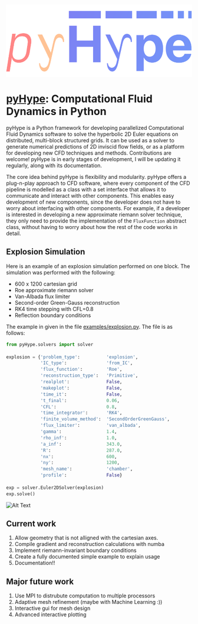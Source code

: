 ![Alt Text](/logo.png)

# [pyHype](https://github.com/momokhalil/pyHype): Computational Fluid Dynamics in Python

pyHype is a Python framework for developing parallelized Computational Fluid Dynamics software to solve the hyperbolic 2D Euler equations on distributed, multi-block structured grids. It can be used as a solver to generate numerical predictions of 2D inviscid flow fields, or as a platform for developing new CFD techniques and methods. Contributions are welcome! pyHype is in early stages of development, I will be updating it regularly, along with its documentation.

The core idea behind pyHype is flexibility and modularity. pyHype offers a plug-n-play approach to CFD software, where every component of the CFD pipeline is modelled as a class with a set interface that allows it to communicate and interact with other components. This enables easy development of new components, since the developer does not have to worry about interfacing with other components. For example, if a developer is interested in developing a new approximate riemann solver technique, they only need to provide the implementation of the `FluxFunction` abstract class, without having to worry about how the rest of the code works in detail. 

## Explosion Simulation
Here is an example of an explosion simulation performed on one block. The simulation was performed with the following: 
- 600 x 1200 cartesian grid
- Roe approximate riemann solver
- Van-Albada flux limiter
- Second-order Green-Gauss reconstruction
- RK4 time stepping with CFL=0.8
- Reflection boundary conditions

The example in given in the file [examples/explosion.py](https://github.com/momokhalil/pyHype/blob/main/examples/explosion.py). The file is as follows:

```python
from pyHype.solvers import solver

explosion = {'problem_type':          'explosion',
             'IC_type':               'from_IC',
             'flux_function':         'Roe',
             'reconstruction_type':   'Primitive',
             'realplot':              False,
             'makeplot':              False,
             'time_it':               False,
             't_final':               0.06,
             'CFL':                   0.8,
             'time_integrator':       'RK4',
             'finite_volume_method':  'SecondOrderGreenGauss',
             'flux_limiter':          'van_albada',
             'gamma':                 1.4,
             'rho_inf':               1.0,
             'a_inf':                 343.0,
             'R':                     287.0,
             'nx':                    600,
             'ny':                    1200,
             'mesh_name':             'chamber',
             'profile':               False}

exp = solver.Euler2DSolver(explosion)
exp.solve()
```

![Alt Text](/explosion.gif)

## Current work
1. Allow geometry that is not alligned with the cartesian axes.
2. Compile gradient and reconstruction calculations with numba
3. Implement riemann-invariant boundary conditions
4. Create a fully documented simple example to explain usage
5. Documentation!!

## Major future work
1. Use MPI to distrubute computation to multiple processors
2. Adaptive mesh refinement (maybe with Machine Learning :))
3. Interactive gui for mesh design
4. Advanced interactive plotting
